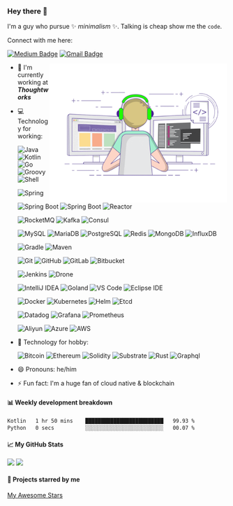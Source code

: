 ### Hey there 👋

<!--
**efsn/efsn** is a ✨ _special_ ✨ repository because its `README.md` (this file) appears on your GitHub profile.

Here are some ideas to get you started:

- 🔭 I’m currently working on ...
- 🌱 I’m currently learning cloud native...
- 👯 I’m looking to collaborate on ...
- 🤔 I’m looking for help with ...
- 💬 Ask me about ...
- 📫 How to reach me: ...
- 😄 Pronouns: ...
- ⚡ Fun fact: ...
- ⚙️ Tools for daily use:

- starred

TODO: wakatime support project stats & visitor

-->

I'm a guy who pursue ✨ _minimalism_ ✨. Talking is cheap show me the `code`.

Connect with me here:

[![Medium Badge](https://img.shields.io/badge/-@efsn-000000?style=plastic&labelColor=000000&logo=Medium&link=https://medium.com/@efsn.chan)](https://medium.com/@efsn.chan)
[![Gmail Badge](https://img.shields.io/badge/-efsn.chan@gmail.com-EA4335?style=plastic&logo=Gmail&logoColor=white&link=mailto:efsn.chan@gmail.com)](mailto:efsn.chan@gmail.com)

<!-- <img align="right" alt="GIF" src="https://github.com/efsn/efsn/blob/master/coding.gif?raw=true" width="449" height="350" /> -->
<img align="right" alt="GIF" src="https://github.com/efsn/efsn/blob/master/coding.gif?raw=true" width="408" height="318" />

- 🏢 I'm currently working at **_Thoughtworks_**
- 💻 Technology for working:

  <!-- Language -->

  ![Java](https://img.shields.io/badge/Java-E34F26?style=plastic&logo=java)
  ![Kotlin](https://img.shields.io/badge/Kotlin-006a71?style=plastic&logo=kotlin)
  ![Go](https://img.shields.io/badge/Go-394989?style=plastic&logo=go)
  ![Groovy](https://img.shields.io/badge/Groovy-394989?style=plastic&logo=apache-groovy)
  ![Shell](https://img.shields.io/badge/Shell-black?style=plastic&logo=powershell)

  <!-- SpringFramework -->

  ![Spring](https://img.shields.io/badge/Spring-092E20?style=plastic&logo=spring)
  ![Spring Boot](https://img.shields.io/badge/Spring%20Boot-092E20?style=plastic&logo=spring-boot)
  ![Spring Boot](https://img.shields.io/badge/Spring%20Security-092E20?style=plastic&logo=spring-security)
  ![Reactor](https://img.shields.io/badge/Reactor-3b2e5a?style=plastic&logo=react)

  <!-- Middleware -->

  ![RocketMQ](https://img.shields.io/badge/RocketMQ-00599C?style=plastic&logo=apache-rocketmq)
  ![Kafka](https://img.shields.io/badge/Kafka-231F20?style=plastic&logo=apache-kafka)
  ![Consul](https://img.shields.io/badge/Kafka-FCA121?style=plastic&logo=consul)

  ![MySQL](https://img.shields.io/badge/MySQL-394989?style=plastic&logo=mysql&logoColor=white)
  ![MariaDB](https://img.shields.io/badge/MariaDB-003545?style=plastic&logo=mariadb)
  ![PostgreSQL](https://img.shields.io/badge/PostgreSQL-336791?style=plastic&logo=postgresql&logoColor=white)
  ![Redis](https://img.shields.io/badge/Redis-black?style=plastic&logo=redis)
  ![MongoDB](https://img.shields.io/badge/MongoDB-394989?style=plastic&logo=mongodb)
  ![InfluxDB](https://img.shields.io/badge/InfluxDB-000000?style=plastic&logo=influxdb)

  <!-- Tools -->

  ![Gradle](https://img.shields.io/badge/Gradle-02303A?style=plastic&logo=gradle)
  ![Maven](https://img.shields.io/badge/Maven-C71A36?style=plastic&logo=apache-maven)

  ![Git](https://img.shields.io/badge/Git-black?style=plastic&logo=git)
  ![GitHub](https://img.shields.io/badge/GitHub-181717?style=plastic&logo=github)
  ![GitLab](https://img.shields.io/badge/GitLab-FCA121?style=plastic&logo=gitlab)
  ![Bitbucket](https://img.shields.io/badge/Bitbucket-0052CC?style=plastic&logo=bitbucket)

  ![Jenkins](https://img.shields.io/badge/Jenkins-3b2e5a?style=plastic&logo=Jenkins)
  ![Drone](https://img.shields.io/badge/Drone-212121?style=plastic&logo=drone)

  <!-- Editor -->

  ![IntelliJ IDEA](https://img.shields.io/badge/IntelliJ-000000?style=plastic&logo=intellij-idea)
  ![Goland](https://img.shields.io/badge/Goland-000000?style=plastic&logo=goland)
  ![VS Code](https://img.shields.io/badge/VS%20Code-007ACC?style=plastic&logo=visual-studio-code)
  ![Eclipse IDE](https://img.shields.io/badge/Eclipse-2C2255?style=plastic&logo=eclipse-ide)

  <!-- Cloud Native -->

  ![Docker](https://img.shields.io/badge/Docker-092E20?style=plastic&logo=docker)
  ![Kubernetes](https://img.shields.io/badge/Kubernetes-8fcfd1?style=plastic&logo=kubernetes)
  ![Helm](https://img.shields.io/badge/Helm-0F1689?style=plastic&logo=helm)
  ![Etcd](https://img.shields.io/badge/Etcd-000000?style=plastic&logo=etcd)

  <!-- Monitor -->

  ![Datadog](https://img.shields.io/badge/Datadog-632CA6?style=plastic&logo=datadog)
  ![Grafana](https://img.shields.io/badge/Grafana-F46800?style=plastic&logo=grafana&logoColor=white)
  ![Prometheus](https://img.shields.io/badge/Prometheus-E6522C?style=plastic&logo=prometheus&logoColor=white)

  <!-- Public Cloud -->

  ![Aliyun](https://img.shields.io/badge/Aliyun-000000?style=plastic&logo=alibaba-cloud)
  ![Azure](https://img.shields.io/badge/Azure-0078D4?style=plastic&logo=microsoft-azure)
  ![AWS](https://img.shields.io/badge/Amazon%20AWS-232F3E?style=plastic&logo=amazon-aws)

- 🚀 Technology for hobby:

  ![Bitcoin](https://img.shields.io/badge/Bitcoin-EAB300?style=plastic&logo=bitcoin)
  ![Ethereum](https://img.shields.io/badge/Ethereum-3C3C3D?style=plastic&logo=ethereum)
  ![Solidity](https://img.shields.io/badge/Solidity-363636?style=plastic&logo=solidity)
  ![Substrate](https://img.shields.io/badge/Substrate-282828?style=plastic&logo=parity-substrate)
  ![Rust](https://img.shields.io/badge/Rust-000000?style=plastic&logo=rust)
  ![Graphql](https://img.shields.io/badge/Graphql-E10098?style=plastic&logo=graphql)

- 😄 Pronouns: he/him
- ⚡ Fun fact: I'm a huge fan of cloud native & blockchain

#### :bar_chart: Weekly development breakdown

<!--START_SECTION:waka-->

```txt
Kotlin   1 hr 50 mins    █████████████████████████   99.93 %
Python   0 secs          ░░░░░░░░░░░░░░░░░░░░░░░░░   00.07 %
```

<!--END_SECTION:waka-->

#### :chart_with_upwards_trend: My GitHub Stats

<!-- [<img align="right" width="50%" src="https://github-readme-stats.vercel.app/api?username=efsn&theme=dark&show_icons=true"/>](https://metrics.lecoq.io/efsn?template=classic) -->

<p>
  <img height="180em" src="https://github-readme-stats.vercel.app/api?username=efsn&show_icons=true&hide_border=true&&count_private=true&include_all_commits=true"/>
  <img height="180em" src="https://github-readme-stats.vercel.app/api/top-langs/?username=efsn&show_icons=true&hide_border=true&layout=compact&langs_count=8"/>
</p>

#### :star2: Projects starred by me

[My Awesome Stars](AWESOME-STARS.md)
